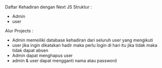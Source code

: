 Daftar Kehadiran dengan Next JS
Struktur :

- Admin
- user

Alur Projects :

- Admin memeiliki database kehadiran dari seluruh user yang mengikuti
- user jika ingin dikatakan hadir maka perlu login di hari itu jika tidak maka tidak dapat absen
- Admin dapat menghapus user
- admin & user dapat mengganti nama atau password

